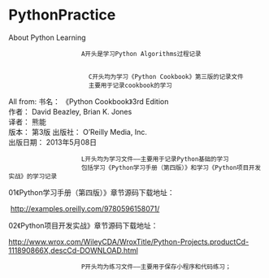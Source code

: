 # PythonPractice
About Python Learning

                        A开头是学习Python Algorithms过程记录


                          C开头均为学习《Python Cookbook》第三版的记录文件
                          主要用于记录cookbook的学习
                        

All from:
            书名： 《Python Cookbook》3rd Edition            
            作者： David Beazley, Brian K. Jones           
            译者： 熊能            
            版本： 第3版
            出版社： O’Reilly Media, Inc.            
            出版日期： 2013年5月08日


                        L开头均为学习文件——主要用于记录Python基础的学习
                        包括学习《Python学习手册（第四版）》和学习《Python项目开发实战》的学习记录
                      
 01《Python学习手册（第四版）》章节源码下载地址：
            
  http://examples.oreilly.com/9780596158071/
  
 02《Python项目开发实战》章节源码下载地址：
            
            
  http://www.wrox.com/WileyCDA/WroxTitle/Python-Projects.productCd-111890866X,descCd-DOWNLOAD.html



                        P开头均为练习文件——主要用于保存小程序和代码练习；


